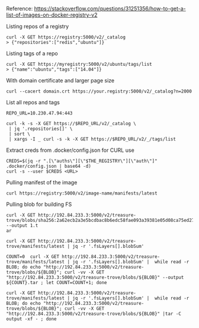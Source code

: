 Reference: https://stackoverflow.com/questions/31251356/how-to-get-a-list-of-images-on-docker-registry-v2

Listing repos of a registry

```
curl -X GET https://registry:5000/v2/_catalog
> {"repositories":["redis","ubuntu"]}
```

Listing tags of a repo

```
curl -X GET https://myregistry:5000/v2/ubuntu/tags/list
> {"name":"ubuntu","tags":["14.04"]}
```

With domain certificate and larger page size
```
curl --cacert domain.crt https://your.registry:5000/v2/_catalog?n=2000
```

List all repos and tags
```
REPO_URL=10.230.47.94:443

curl -k -s -X GET https://$REPO_URL/v2/_catalog \
 | jq '.repositories[]' \
 | sort \
 | xargs -I _ curl -s -k -X GET https://$REPO_URL/v2/_/tags/list
 ```
 
 Extract creds from .docker/config.json for CURL use
 ```
 CREDS=$(jq -r ".[\"auths\"][\"$THE_REGISTRY\"][\"auth\"]" .docker/config.json | base64 -d)
 curl -s --user $CREDS <URL>
  ```
  
 Pulling manifest of the image
 ```
 curl https://registry:5000/v2/image-name/manifests/latest
 ```
 
 Pulling blob for building FS
 ```
 curl -X GET http://192.84.233.3:5000/v2/treasure-trove/blobs/sha256:2a62ecb2a3e5bcdbac8b6edc58fae093a39381e05d08ca75ed27cae94125f935 --output 1.t
ar
```
```
curl -X GET http://192.84.233.3:5000/v2/treasure-trove/manifests/latest | jq -r '.fsLayers[].blobSum'
```
```
COUNT=0  curl -X GET http://192.84.233.3:5000/v2/treasure-trove/manifests/latest | jq -r '.fsLayers[].blobSum' |  while read -r BLOB; do echo "http://192.84.233.3:5000/v2/treasure-trove/blobs/${BLOB}"; curl -vv -X GET "http://192.84.233.3:5000/v2/treasure-trove/blobs/${BLOB}" --output ${COUNT}.tar ; let COUNT=COUNT+1; done
```
```
curl -X GET http://192.84.233.3:5000/v2/treasure-trove/manifests/latest | jq -r '.fsLayers[].blobSum' |  while read -r BLOB; do echo "http://192.84.233.3:5000/v2/treasure-trove/blobs/${BLOB}"; curl -vv -X GET "http://192.84.233.3:5000/v2/treasure-trove/blobs/${BLOB}" |tar -C output -xf - ; done
```